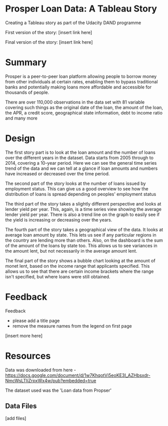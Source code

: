 # Prosper Loan Data: A Tableau Story
Creating a Tableau story as part of the Udacity DAND programme

First version of the story: [insert link here]

Final version of the story: [insert link here]

# Summary

Prosper is a peer-to-peer loan platform allowing people to borrow money from other individuals at certain rates, enabling them to bypass traditional banks and potentially making loans more affordable and accessible for thousands of people.

There are over 110,000 observations in the data set with 81 variable covering such things as the original date of the loan, the amount of the loan, the APR, a credit score, geographical state information, debt to income ratio and many more

# Design

The first story part is to look at the loan amount and the number of loans over the different years in the dataset. Data starts from 2005 through to 2014, covering a 10-year period. Here we can see the general time series trend of the data and we can tell at a glance if loan amounts and numbers have increased or decreased over the time period.

The second part of the story looks at the number of loans issued by employment status. This can give us a good overview to see how the distribution of loans is spread depending on peoples' employment status

The third part of the story takes a slightly different perspective and looks at lender yield per year. This, again, is a time series view showing the average lender yield per year. There is also a trend line on the graph to easily see if the yield is increasing  or decreasing over the years.

The fourth part of the story takes a geographical view of the data. It looks at average loan amount by state. This lets us see if any particular regions in the country are lending more than others. Also, on the dashboard is the sum of the amount of the loans by state too. This allows us to see variances in the amount lent, but not necessarily in the average amount lent.

The final part of the story shows a bubble chart looking at the amount of monet lent, based on the income range that applicants specified. This allows us to see that there are certain income brackets where the range isn't specified, but where loans were still obtained.

# Feedback

Feedback
- please add a title page
- remove the measure names from the legend on first page

[insert more here]

# Resources

Data was downloaded from here - https://docs.google.com/document/d/1w7KhqotVi5eoKE3I_AZHbsxdr-NmcWsLTIiZrpxWx4w/pub?embedded=true

The dataset used was the 'Loan data from Propser'

## Data Files
[add files]
